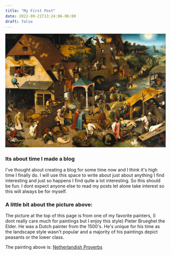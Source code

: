 ```yaml
---
title: "My First Post"
date: 2022-09-21T13:24:06-06:00
draft: false
---
```

![Image alt](/test-post-1.png)

### Its about time I made a blog 

I've thought about creating a blog for some time now and I think it's high time I finally do. I will use this space to write about just about anything I find interesting and just so happens I find quite a lot interesting. So this should be fun. I dont expect anyone else to read my posts let alone take interest so this will always be for myself.

### A little bit about the picture above:

The picture at the top of this page is from one of my favorite painters, (I dont really care much for paintings but I enjoy this style) Pieter Brueghel the Elder. He was a Dutch painter from the 1500's. He's unique for his time as the landscape style wasn't popular and a majority of his paintings depict peasants or the lower class. 

The painting above is: [Netherlandish Proverbs](https://en.wikipedia.org/wiki/Netherlandish_Proverbs)

